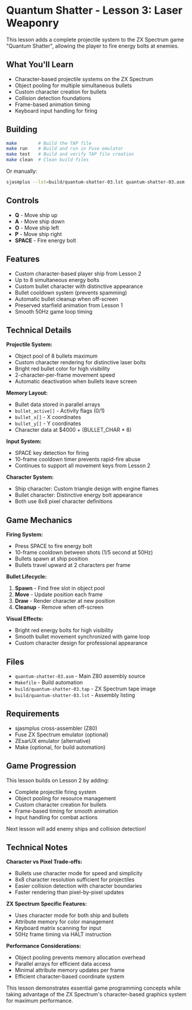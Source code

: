 # Quantum Shatter - Lesson 3: Laser Weaponry

This lesson adds a complete projectile system to the ZX Spectrum game "Quantum Shatter", allowing the player to fire energy bolts at enemies.

## What You'll Learn

- Character-based projectile systems on the ZX Spectrum
- Object pooling for multiple simultaneous bullets
- Custom character creation for bullets
- Collision detection foundations
- Frame-based animation timing
- Keyboard input handling for firing

## Building

```bash
make        # Build the TAP file
make run    # Build and run in Fuse emulator
make test   # Build and verify TAP file creation
make clean  # Clean build files
```

Or manually:
```bash
sjasmplus --lst=build/quantum-shatter-03.lst quantum-shatter-03.asm
```

## Controls

- **Q** - Move ship up
- **A** - Move ship down  
- **O** - Move ship left
- **P** - Move ship right
- **SPACE** - Fire energy bolt

## Features

- Custom character-based player ship from Lesson 2
- Up to 8 simultaneous energy bolts
- Custom bullet character with distinctive appearance
- Bullet cooldown system (prevents spamming)
- Automatic bullet cleanup when off-screen
- Preserved starfield animation from Lesson 1
- Smooth 50Hz game loop timing

## Technical Details

**Projectile System:**
- Object pool of 8 bullets maximum
- Custom character rendering for distinctive laser bolts
- Bright red bullet color for high visibility
- 2-character-per-frame movement speed
- Automatic deactivation when bullets leave screen

**Memory Layout:**
- Bullet data stored in parallel arrays
- `bullet_active[]` - Activity flags (0/1)
- `bullet_x[]` - X coordinates
- `bullet_y[]` - Y coordinates  
- Character data at $4000 + (BULLET_CHAR * 8)

**Input System:**
- SPACE key detection for firing
- 10-frame cooldown timer prevents rapid-fire abuse
- Continues to support all movement keys from Lesson 2

**Character System:**
- Ship character: Custom triangle design with engine flames
- Bullet character: Distinctive energy bolt appearance
- Both use 8x8 pixel character definitions

## Game Mechanics

**Firing System:**
- Press SPACE to fire energy bolt
- 10-frame cooldown between shots (1/5 second at 50Hz)
- Bullets spawn at ship position
- Bullets travel upward at 2 characters per frame

**Bullet Lifecycle:**
1. **Spawn** - Find free slot in object pool
2. **Move** - Update position each frame
3. **Draw** - Render character at new position
4. **Cleanup** - Remove when off-screen

**Visual Effects:**
- Bright red energy bolts for high visibility
- Smooth bullet movement synchronized with game loop
- Custom character design for professional appearance

## Files

- `quantum-shatter-03.asm` - Main Z80 assembly source
- `Makefile` - Build automation
- `build/quantum-shatter-03.tap` - ZX Spectrum tape image
- `build/quantum-shatter-03.lst` - Assembly listing

## Requirements

- sjasmplus cross-assembler (Z80)
- Fuse ZX Spectrum emulator (optional)
- ZEsarUX emulator (alternative)
- Make (optional, for build automation)

## Game Progression

This lesson builds on Lesson 2 by adding:
- Complete projectile firing system
- Object pooling for resource management
- Custom character creation for bullets
- Frame-based timing for smooth animation
- Input handling for combat actions

Next lesson will add enemy ships and collision detection!

## Technical Notes

**Character vs Pixel Trade-offs:**
- Bullets use character mode for speed and simplicity
- 8x8 character resolution sufficient for projectiles
- Easier collision detection with character boundaries
- Faster rendering than pixel-by-pixel updates

**ZX Spectrum Specific Features:**
- Uses character mode for both ship and bullets
- Attribute memory for color management
- Keyboard matrix scanning for input
- 50Hz frame timing via HALT instruction

**Performance Considerations:**
- Object pooling prevents memory allocation overhead
- Parallel arrays for efficient data access
- Minimal attribute memory updates per frame
- Efficient character-based coordinate system

This lesson demonstrates essential game programming concepts while taking advantage of the ZX Spectrum's character-based graphics system for maximum performance.